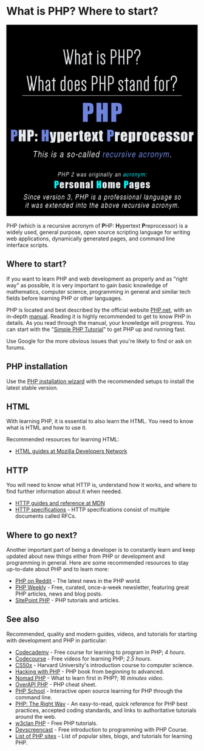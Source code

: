 # What is PHP? Where to start?

![What is PHP](https://raw.githubusercontent.com/php-earth/assets/master/images/faq/intro/php.png "What is PHP")

PHP (which is a recursive acronym of **P**HP: **H**ypertext **P**reprocessor)
is a widely used, general purpose, open source scripting language for writing
web applications, dynamically generated pages, and command line interface
scripts.

## Where to start?

If you want to learn PHP and web development as properly and as "right way" as
possible, it is very important to gain basic knowledge of mathematics, computer
science, programming in general and similar tech fields before learning PHP or
other languages.

PHP is located and best described by the official website
[PHP.net](http://php.net), with an in-depth [manual](http://php.net/manual).
Reading it is highly recommended to get to know PHP in details. As you read
through the manual, your knowledge will progress. You can start with the
"[Simple PHP Tutorial](http://php.net/manual/en/tutorial.php)" to get PHP up
and running fast.

Use Google for the more obvious issues that you're likely to find or ask on
forums.

## PHP installation

Use the [PHP installation wizard](https://php.earth/install) with the
recommended setups to install the latest stable version.

## HTML

With learning PHP, it is essential to also learn the HTML. You need to know what
is HTML and how to use it.

Recommended resources for learning HTML:

* [HTML guides at Mozilla Developers Network](https://developer.mozilla.org/en-US/docs/Web/HTML)

## HTTP

You will need to know what HTTP is, understand how it works, and where to find
further information about it when needed.

* [HTTP guides and reference at MDN]()
* [HTTP specifications](http://httpwg.org/specs/) - HTTP specifications consist
  of multiple documents called RFCs.

## Where to go next?

Another important part of being a developer is to constantly learn and keep
updated about new things either from PHP or development and programming in
general. Here are some recommended resources to stay up-to-date about PHP and
to learn more:

* [PHP on Reddit](https://www.reddit.com/r/PHP) - The latest news in the PHP
  world.
* [PHP Weekly](http://phpweekly.com) - Free, curated, once-a-week newsletter,
  featuring great PHP articles, news and blog posts.
* [SitePoint PHP](https://www.sitepoint.com/php/) - PHP tutorials and articles.

## See also

Recommended, quality and modern guides, videos, and tutorials for starting with
development and PHP in particular:

* [Codecademy](http://www.codecademy.com/tracks/php) - Free course for learning
  to program in PHP; *4 hours*.
* [Codecourse](https://www.youtube.com/watch?v=QRmmISj6Rrw&list=PLfdtiltiRHWFD41D_LDomY1Fb-O9MtFqq) -
  Free videos for learning PHP; *2.5 hours*.
* [CS50x](https://www.edx.org/course/introduction-computer-science-harvardx-cs50x) -
  Harvard University's introduction course to computer science.
* [Hacking with PHP](http://www.hackingwithphp.com/) - PHP book from beginning
  to advanced.
* [Nomad PHP](https://www.youtube.com/watch?v=LpDSq7K_sUg) - What to learn
  first in PHP?; *16 minutes video*.
* [OverAPI PHP](http://overapi.com/php) - PHP cheat sheet.
* [PHP School](http://phpschool.io) - Interactive open source learning for PHP
  through the command line.
* [PHP: The Right Way](http://phptherightway.com) - An easy-to-read, quick
  reference for PHP best practices, accepted coding standards, and links to
  authoritative tutorials around the web.
* [w3clan PHP](http://php.w3clan.com) - Free PHP tutorials.
* [Devscreencast](https://devscreencast.com/courses/introduction-to-programming-with-php) -
  Free introduction to programming with PHP Course.
* [List of PHP sites](https://www.cybrhome.com/topic/php-tutorials) - List of
  popular sites, blogs, and tutorials for learning PHP.
